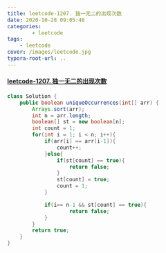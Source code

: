 ```yaml
---
title: leetcode-1207. 独一无二的出现次数
date: 2020-10-28 09:05:48
categories: 
		- leetcode
tags: 
	- leetcode
cover: /images/leetcode.jpg
typora-root-url: ..
---
```


#### [leetcode-1207. 独一无二的出现次数](https://leetcode-cn.com/problems/unique-number-of-occurrences/)

```java
class Solution {
    public boolean uniqueOccurrences(int[] arr) {
        Arrays.sort(arr);
        int n = arr.length;
        boolean[] st = new boolean[n];
        int count = 1;
        for(int i = 1; i < n; i++){
            if(arr[i] == arr[i-1]){
                count++;
            }else{
                if(st[count] == true){
                    return false;
                }
                st[count] = true;
                count = 1;
            }

            if(i== n-1 && st[count] == true){
                    return false;
            }
        }
        return true;
    }
}
```

